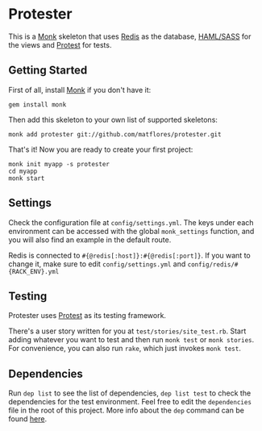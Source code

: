 Protester
=========

This is a [Monk](http://monkrb.com) skeleton that uses [Redis](http://code.google.com/p/redis) as the database, [HAML/SASS](http://haml-lang.com/) for the views and [Protest](http://matflores.github.com/protest/) for tests.

Getting Started
---------------

First of all, install [Monk](http://monkrb.com) if you don't have it:

    gem install monk

Then add this skeleton to your own list of supported skeletons:

    monk add protester git://github.com/matflores/protester.git

That's it! Now you are ready to create your first project:

    monk init myapp -s protester
    cd myapp
    monk start

Settings
--------

Check the configuration file at `config/settings.yml`. The keys under each environment can be accessed with the global `monk_settings` function, and you will also find an example in the default route.

Redis is connected to `#{@redis[:host]}:#{@redis[:port]}`. If you want to change it, make sure to edit `config/settings.yml` and `config/redis/#{RACK_ENV}.yml`

Testing
-------

Protester uses [Protest](http://matflores.github.com/protest/) as its testing framework.

There's a user story written for you at `test/stories/site_test.rb`. Start adding whatever you want to test and then run `monk test` or `monk stories`. For convenience, you can also run `rake`, which just invokes `monk test`.

Dependencies
------------

Run `dep list` to see the list of dependencies, `dep list test` to check the dependencies for the test environment. Feel free to edit the `dependencies` file in the root of this project. More info about the `dep` command can be found [here](http://github.com/djanowski/dependencies).
